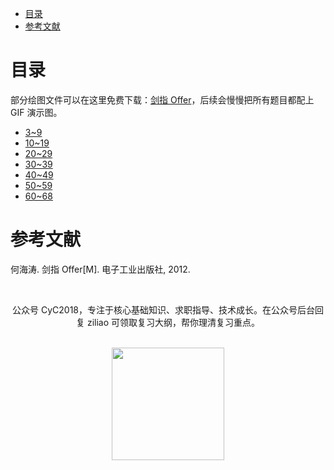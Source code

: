 <!-- GFM-TOC -->
* [目录](#目录)
* [参考文献](#参考文献)
<!-- GFM-TOC -->


# 目录

部分绘图文件可以在这里免费下载：[剑指 Offer](https://www.processon.com/view/5a3e4c7be4b0909c1aa18b49)，后续会慢慢把所有题目都配上 GIF 演示图。

- [3\~9](notes/剑指%20Offer%20题解%20-%203\~9.md)
- [10\~19](notes/剑指%20Offer%20题解%20-%2010\~19.md)
- [20\~29](notes/剑指%20Offer%20题解%20-%2020\~29.md)
- [30\~39](notes/剑指%20Offer%20题解%20-%2030\~39.md)
- [40\~49](notes/剑指%20Offer%20题解%20-%2040\~49.md)
- [50\~59](notes/剑指%20Offer%20题解%20-%2050\~59.md)
- [60\~68](notes/剑指%20Offer%20题解%20-%2060\~68.md)

# 参考文献

何海涛. 剑指 Offer[M]. 电子工业出版社, 2012.




</br><div align="center">公众号 CyC2018，专注于核心基础知识、求职指导、技术成长。在公众号后台回复 ziliao 可领取复习大纲，帮你理清复习重点。</div></br>
<div align="center"><img width="180px" src="https://cyc-1256109796.cos.ap-guangzhou.myqcloud.com/%E5%85%AC%E4%BC%97%E5%8F%B7.jpg"></img></div>
